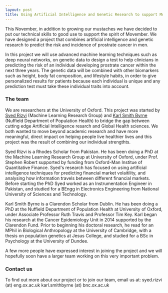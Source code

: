 ```yaml
---
layout: post
title: Using Artificial Intelligence and Genetic Research to support Movember
---
```


This November, in addition to growing our mustaches we have decided to put our technical skills to good use to support the spirit 
of Movember. 
We have designed a project that combines artificial intelligence and genetic research to predict the risk and incidence of 
prostrate cancer in men. 

In this project we will use advanced machine learning techniques such as deep neural networks, on genetic data to design a test to help clinicians in predicting the risk of an individual developing prostrate cancer within the next three years. The genetic data will be combined with other biomarkers such as height, body fat composition, and lifestyle habits, in order to give personalized results for patients because each individual is unique and any prediction test must take these individual traits into account. 

### The team

We are researchers at the University of Oxford. This project was started by [Syed Rizvi](http://www.saarizvi.com/ "Syed Rizvi's homepage") (Machine Learning Research Group) and [Karl Smith Byrne](https://www.ndph.ox.ac.uk/team/karl-smithbyrne "Karl Smith Byrne - Nuffield Dept of Population Health") (Nuffield Department of Population Health) to bridge the gap between cutting edge Artificial Intelligence resarch and Global Health sciences. We both wanted to move beyond academic research and have more meaningful, direct impact on helping people live healthier lives and this project was the result of combining our individual strengthts. 

Syed Rizvi is a Rhodes Scholar from Pakistan. He has been doing a PhD at the Machine Learning Research Group at University of Oxford, under Prof. Stephen Robert supported by funding from Oxford-Man Institue of Quantitative Finance. Syed's research has focused on using artificial intelligence techniques for predicting financial market volaitility, and analysing how information travels between different financial markets. Before starting the PhD Syed worked as an Instrumentation Engineer in Pakistan, and studied for a BEngg in Electronics Engineering from National University of Sciences and Technology. 

Karl Smith Byrne is a Clarendon Scholar from Dublin. He has been doing a PhD at the Nuffield Department of Population Health at University of Oxford, under Associate Professor Ruth Travis and Professor Tim Key. Karl began his research at the Cancer Epidemiology Unit in 2014 supported by the Clarendon Fund. Prior to beginning his doctoral research, he read for an MPhil in Biological Anthropology at the University of Cambridge, with a thesis on population genetics at Jesus College, and studied for a BSc in Psychology at the University of Dundee.

A few more people have expressed interest in joining the project and we will hopefully soon have a larger team working on this very important problem.

### Contact us

To find out more about our project or to join our team, email us at:
syed.rizvi (at) eng.ox.ac.uk
karl.smithbyrne (at) bnc.ox.ac.uk
